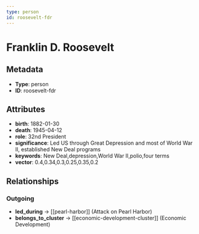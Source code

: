 ```yaml
---
type: person
id: roosevelt-fdr
---
```


# Franklin D. Roosevelt

## Metadata

- **Type**: person
- **ID**: roosevelt-fdr

## Attributes

- **birth**: 1882-01-30
- **death**: 1945-04-12
- **role**: 32nd President
- **significance**: Led US through Great Depression and most of World War II, established New Deal programs
- **keywords**: New Deal,depression,World War II,polio,four terms
- **vector**: 0.4,0.34,0.3,0.25,0.35,0.2

## Relationships

### Outgoing

- **led_during** → [[pearl-harbor]] (Attack on Pearl Harbor)
- **belongs_to_cluster** → [[economic-development-cluster]] (Economic Development)

